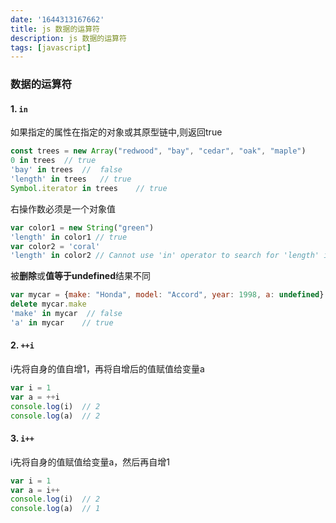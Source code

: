 ```yaml
---
date: '1644313167662'
title: js 数据的运算符
description: js 数据的运算符
tags: [javascript]
---
```

### 数据的运算符
#### 1. `in`

如果指定的属性在指定的对象或其原型链中,则返回true

```javascript
const trees = new Array("redwood", "bay", "cedar", "oak", "maple")
0 in trees	// true
'bay' in trees	//	false
'length' in trees	// true
Symbol.iterator in trees	// true
```
右操作数必须是一个对象值
```javascript
var color1 = new String("green")
'length' in color1 // true
var color2 = 'coral'
'length' in color2 // Cannot use 'in' operator to search for 'length' in coral
```
被**删除**或**值等于undefined**结果不同
```javascript
var mycar = {make: "Honda", model: "Accord", year: 1998, a: undefined}
delete mycar.make
'make' in mycar  // false
'a' in mycar	// true
```

#### 2. `++i`
i先将自身的值自增1，再将自增后的值赋值给变量a
```javascript
var i = 1
var a = ++i
console.log(i)  // 2
console.log(a)  // 2
```

#### 3. `i++`
i先将自身的值赋值给变量a，然后再自增1
```javascript
var i = 1
var a = i++
console.log(i)  // 2
console.log(a)  // 1
```
